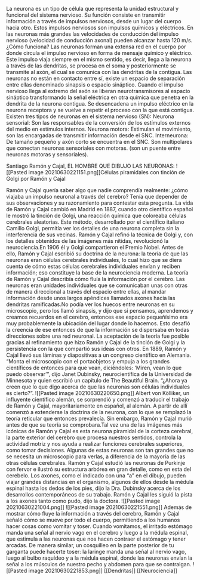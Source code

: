 La neurona es un tipo de célula que representa la unidad estructural y funcional del sistema nervioso. Su función consiste en transmitir información a través de impulsos nerviosos, desde un lugar del cuerpo hacia otro. Estos impulsos nerviosos son impulsos químicos y eléctricos.
En las neuronas más grandes las velocidades de conducción del impulso nervioso (velocidad de conducción axonal) pueden alcanzar hasta 120 m/s.
¿Cómo funciona? 
Las neuronas forman una extensa red en el cuerpo por donde circula el impulso nervioso en forma de mensaje químico y eléctrico. Este impulso viaja siempre en el mismo sentido, es decir, llega a la neurona a través de las dendritas, se procesa en el soma y posteriormente se transmite al axón, el cual se comunica con las dendritas de la contigua.
Las neuronas no están en contacto entre sí, existe un espacio de separación entre ellas denominado sinapsis o espacio sináptico. Cuando el impulso nervioso llega al extremo del axón se liberan neurotransmisores al espacio sináptico transformando la señal eléctrica en otra química que penetra en la dendrita de la neurona contigua. Se desencadena un impulso eléctrico en la neurona receptora y se vuelve a repetir el proceso con la que está contigua.
Existen tres tipos de neuronas en el sistema nervioso (SN):
Neurona sensorial: Son las responsables de la conversión de los estímulos externos del medio en estímulos internos.
Neurona motora: Estimulan el movimiento, son las encargadas de transmitir información desde el SNC.
Interneurona: De tamaño pequeño y axón corto se encuentra en el SNC. Son multipolares que conectan neuronas sensoriales con motoras. (son un puente entre neuronas motoras y sensoriales).

Santiago Ramón y Cajal, EL HOMBRE QUE DIBUJO LAS NEURONAS:
![[Pasted image 20210630221151.png]]Células piramidales con tinción de Golgi por Ramón y Cajal

Ramón y Cajal quería saber algo que nadie comprendía realmente: ¿cómo viajaba un impulso neuronal a través del cerebro? Tenía que depender de sus observaciones y su razonamiento para contestar esta pregunta.
La vida de Ramón y Cajal cambió en Madrid en 1887, cuando otro científico español le mostró la tinción de Golgi, una reacción química que coloreaba células cerebrales aleatorias. Este método, desarrollado por el científico italiano Camillo Golgi, permitía ver los detalles de una neurona completa sin la interferencia de sus vecinas. Ramón y Cajal refinó la técnica de Golgi y, con los detalles obtenidos de las imágenes más nítidas, revolucionó la neurociencia.En 1906 él y Golgi compartieron el Premio Nobel. Antes de ello, Ramón y Cajal escribió su doctrina de la neurona: la teoría de que las neuronas eran células cerebrales individuales, lo cual hizo que se diera cuenta de cómo estas células cerebrales individuales envían y reciben información; eso constituye la base de la neurociencia moderna.
La teoría de Ramón y Cajal describía cómo fluía la información por el cerebro. Las neuronas eran unidades individuales que se comunicaban unas con otras de manera direccional a través del espacio entre ellas, al mandar información desde unos largos apéndices llamados axones hacia las dendritas ramificadas.No podía ver los huecos entre neuronas en su microscopio, pero los llamó sinapsis, y dijo que si pensamos, aprendemos y creamos recuerdos en el cerebro, entonces ese espacio pequeñísimo era muy probablemente la ubicación del lugar donde lo hacemos. Esto desafió la creencia de ese entonces de que la información se dispersaba en todas direcciones sobre una red neuronal.
La aceptación de la teoría fue posible gracias al refinamiento que hizo Ramón y Cajal de la tinción de Golgi y la persistencia con la que compartió sus ideas con otros. En 1889, Ramón y Cajal llevó sus láminas y diapositivas a un congreso científico en Alemania. “Monta el microscopio con el portaobjetos y empuja a los grandes científicos de entonces para que vean, diciéndoles: ‘Miren, vean lo que puedo observar’”, dijo Janet Dubinsky, neurocientífica de la Universidad de Minnesota y quien escribió un capítulo de The Beautiful Brain. “¿Ahora ya creen que lo que digo acerca de que las neuronas son células individuales es cierto?”.
![[Pasted image 20210630220650.png]]
Albert von Kölliker, un influyente científico alemán, se sorprendió y comenzó a traducir el trabajo de Ramón y Cajal, mayoritariamente en español, al alemán. A partir de allí comenzó a extenderse la doctrina de la neurona, con lo que se remplazó la teoría reticular que entonces prevalecía. Sin embargo, Ramón y Cajal murió antes de que su teoría se comprobara.Tal vez una de las imágenes más icónicas de Ramón y Cajal es esta neurona piramidal de la corteza cerebral, la parte exterior del cerebro que procesa nuestros sentidos, controla la actividad motriz y nos ayuda a realizar funciones cerebrales superiores, como tomar decisiones. Algunas de estas neuronas son tan grandes que no se necesita un microscopio para verlas, a diferencia de la mayoría de las otras células cerebrales.
Ramón y Cajal estudió las neuronas de Purkinje con fervor e ilustró su estructura arbórea en gran detalle, como en esta del cerebelo. Los axones, como el indicado con una “a” en el dibujo, pueden viajar grandes distancias en el organismo, algunos de ellos desde la médula espinal hasta los dedos de los pies, dijo la Dra. Dubinsky acerca de los desarrollos contemporáneos de su trabajo. Ramón y Cajal les siguió la pista a los axones tanto como pudo, dijo la doctora.
![[Pasted image 20210630221004.png]]
![[Pasted image 20210630221551.png]]
Además de mostrar cómo fluye la información a través del cerebro, Ramón y Cajal señaló cómo se mueve por todo el cuerpo, permitiendo a los humanos hacer cosas como vomitar y toser. Cuando vomitamos, el irritado estómago manda una señal al nervio vago en el cerebro y luego a la médula espinal, que estimula a las neuronas que nos hacen contraer el estómago y tener arcadas. De manera similar, un cosquilleo en la parte posterior de tu garganta puede hacerte toser: la laringe manda una señal al nervio vago, luego al bulbo raquídeo y a la médula espinal, donde las neuronas envían la señal a los músculos de nuestro pecho y abdomen para que se contraigan.
![[Pasted image 20210630221853.png]]
[[Dendrítas]]
[[Neurociencia]]





